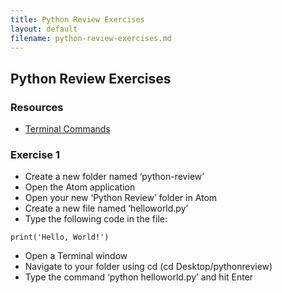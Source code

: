 ```yaml
---
title: Python Review Exercises
layout: default
filename: python-review-exercises.md
--- 
```


## Python Review Exercises

### Resources
- [Terminal Commands](https://www.guru99.com/linux-commands-cheat-sheet.html)

### Exercise 1

- Create a new folder named ‘python-review’
- Open the Atom application
- Open your new ‘Python Review’ folder in Atom
- Create a new file named ‘helloworld.py’
- Type the following code in the file:
```
print('Hello, World!')
```
- Open a Terminal window
- Navigate to your folder using cd (cd Desktop/pythonreview)
- Type the command ‘python helloworld.py’ and hit Enter
